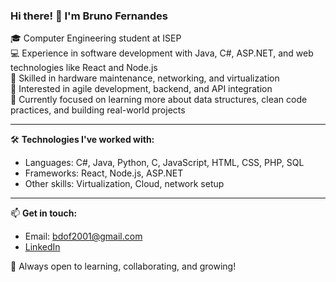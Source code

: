 ### Hi there! 👋 I'm Bruno Fernandes

🎓 Computer Engineering student at ISEP  
💻 Experience in software development with Java, C#, ASP.NET, and web technologies like React and Node.js  
🔧 Skilled in hardware maintenance, networking, and virtualization  
📍 Interested in agile development, backend, and API integration  
🌱 Currently focused on learning more about data structures, clean code practices, and building real-world projects

---

🛠️ **Technologies I've worked with:**
- Languages: C#, Java, Python, C, JavaScript, HTML, CSS, PHP, SQL  
- Frameworks: React, Node.js, ASP.NET  
- Other skills: Virtualization, Cloud, network setup

---

📫 **Get in touch:**
- Email: bdof2001@gmail.com  
- [LinkedIn](https://www.linkedin.com/in/bdof2001) 

🚀 Always open to learning, collaborating, and growing!
